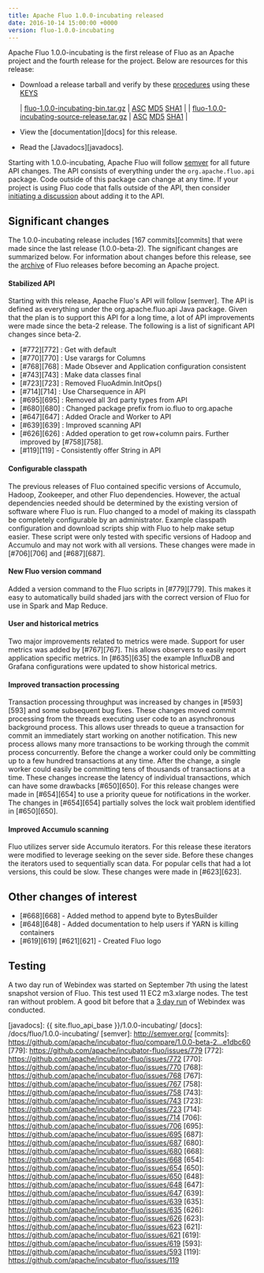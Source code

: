 ```yaml
---
title: Apache Fluo 1.0.0-incubating released
date: 2016-10-14 15:00:00 +0000
version: fluo-1.0.0-incubating
---
```


Apache Fluo 1.0.0-incubating is the first release of Fluo as an Apache project and the fourth
release for the project. Below are resources for this release:

 * Download a release tarball and verify by these [procedures] using these [KEYS]
 
   | [fluo-1.0.0-incubating-bin.tar.gz][bin-release]            | [ASC][bin-asc] [MD5][md5] [SHA1][sha1] |
   | [fluo-1.0.0-incubating-source-release.tar.gz][src-release] | [ASC][src-asc] [MD5][md5] [SHA1][sha1] |
 * View the [documentation][docs] for this release.
 * Read the [Javadocs][javadocs].
 
Starting with 1.0.0-incubating, Apache Fluo will follow [semver](http://semver.org/) for all future API
changes. The API consists of everything under the `org.apache.fluo.api` package. Code outside of this
package can change at any time. If your project is using Fluo code that falls outside of the API,
then consider [initiating a discussion](/contactus/) about adding it to the API.

## Significant changes

The 1.0.0-incubating release includes [167 commits][commits] that were made since the last release 
(1.0.0-beta-2).  The significant changes are summarized below. For information about changes
before this release, see the [archive](/pre-asf-release/) of Fluo releases before becoming an Apache
project.

#### Stabilized API 

Starting with this release, Apache Fluo's API will follow [semver].  The API is defined as
everything under the org.apache.fluo.api Java package.  Given that the plan is to support this API
for a long time, a lot of API improvements were made since the beta-2 release.  The following is a
list of significant API changes since beta-2.

 * [#772][772] : Get with default
 * [#770][770] : Use varargs for Columns
 * [#768][768] : Made Obsever and Application configuration consistent
 * [#743][743] : Make data classes final
 * [#723][723] : Removed FluoAdmin.InitOps()
 * [#714][714] : Use Charsequence in API
 * [#695][695] : Removed all 3rd party types from API
 * [#680][680] : Changed package prefix from io.fluo to org.apache
 * [#647][647] : Added Oracle and Worker to API
 * [#639][639] : Improved scanning API
 * [#626][626] : Added operation to get row+column pairs.  Further improved by [#758][758].
 * [#119][119] - Consistently offer String in API

#### Configurable classpath

The previous releases of Fluo contained specific versions of Accumulo, Hadoop, Zookeeper, and other
Fluo dependencies.  However, the actual dependencies needed should be determined by the existing
version of software where Fluo is run.  Fluo changed to a model of making its classpath be
completely configurable by an administrator.  Example classpath configuration and download scripts
ship with Fluo to help make setup easier.  These script were only tested with specific versions of
Hadoop and Accumulo and may not work with all versions.  These changes were made in [#706][706] and
[#687][687]. 

#### New Fluo version command

Added a version command to the Fluo scripts in [#779][779].  This makes it easy to automatically
build shaded jars with the correct version of Fluo for use in Spark and Map Reduce.

#### User and historical metrics

Two major improvements related to metrics were made.  Support for user metrics was added by
[#767][767].  This allows observers to easily report application specific metrics.  In [#635][635]
the example InfluxDB and Grafana configurations were updated to show historical metrics.

#### Improved transaction processing

Transaction processing throughput was increased by changes in [#593][593] and some subsequent bug
fixes.   These changes moved commit processing from the threads executing user code to an
asynchronous background process.  This allows user threads to queue a transaction for commit an
immediately start working on another notification.  This new process allows many more transactions
to be working through the commit process concurrently.  Before the change a worker could only be
committing up to a few hundred transactions at any time.   After the change, a single worker could
easily be committing tens of thousands of transactions at a time.  These changes increase the latency of 
individual transactions, which can have some drawbacks [#650][650].   For this release changes were
made in [#654][654] to use a priority queue for notifications in the worker.  The changes in
[#654][654] partially solves the lock wait problem identified in [#650][650].

#### Improved Accumulo scanning

Fluo utilizes server side Accumulo iterators.  For this release these iterators were modified to
leverage seeking on the sever side.  Before these changes the iterators used to sequentially scan
data.  For popular cells that had a lot versions, this could be slow.  These changes were made in
[#623][623].

## Other changes of interest

* [#668][668] - Added method to append byte to BytesBuilder
* [#648][648] - Added documentation to help users if YARN is killing containers
* [#619][619] [#621][621] - Created Fluo logo

## Testing

A two day run of Webindex was started on September 7th using the latest snapshot version of Fluo.
This test used 11 EC2 m3.xlarge nodes.  The test ran without problem.   A good bit before that a [3
day run](/blog/2016/05/17/webindex-long-run-2/) of Webindex was conducted.

[procedures]: https://www.apache.org/info/verification
[KEYS]: https://www.apache.org/dist/incubator/fluo/KEYS
[bin-release]: https://www.apache.org/dyn/closer.lua/incubator/fluo/fluo/1.0.0-incubating/fluo-1.0.0-incubating-bin.tar.gz
[bin-asc]: https://www.apache.org/dist/incubator/fluo/fluo/1.0.0-incubating/fluo-1.0.0-incubating-bin.tar.gz.asc
[src-release]: https://www.apache.org/dyn/closer.lua/incubator/fluo/fluo/1.0.0-incubating/fluo-1.0.0-incubating-source-release.tar.gz
[src-asc]: https://www.apache.org/dist/incubator/fluo/fluo/1.0.0-incubating/fluo-1.0.0-incubating-source-release.tar.gz.asc
[md5]: https://www.apache.org/dist/incubator/fluo/fluo/1.0.0-incubating/MD5SUM
[sha1]: https://www.apache.org/dist/incubator/fluo/fluo/1.0.0-incubating/SHA1SUM
[javadocs]: {{ site.fluo_api_base }}/1.0.0-incubating/
[docs]: /docs/fluo/1.0.0-incubating/
[semver]: http://semver.org/
[commits]: https://github.com/apache/incubator-fluo/compare/1.0.0-beta-2...e1dbc60
[779]: https://github.com/apache/incubator-fluo/issues/779
[772]: https://github.com/apache/incubator-fluo/issues/772
[770]: https://github.com/apache/incubator-fluo/issues/770
[768]: https://github.com/apache/incubator-fluo/issues/768
[767]: https://github.com/apache/incubator-fluo/issues/767
[758]: https://github.com/apache/incubator-fluo/issues/758
[743]: https://github.com/apache/incubator-fluo/issues/743
[723]: https://github.com/apache/incubator-fluo/issues/723
[714]: https://github.com/apache/incubator-fluo/issues/714
[706]: https://github.com/apache/incubator-fluo/issues/706
[695]: https://github.com/apache/incubator-fluo/issues/695
[687]: https://github.com/apache/incubator-fluo/issues/687
[680]: https://github.com/apache/incubator-fluo/issues/680
[668]: https://github.com/apache/incubator-fluo/issues/668
[654]: https://github.com/apache/incubator-fluo/issues/654
[650]: https://github.com/apache/incubator-fluo/issues/650
[648]: https://github.com/apache/incubator-fluo/issues/648
[647]: https://github.com/apache/incubator-fluo/issues/647
[639]: https://github.com/apache/incubator-fluo/issues/639
[635]: https://github.com/apache/incubator-fluo/issues/635
[626]: https://github.com/apache/incubator-fluo/issues/626
[623]: https://github.com/apache/incubator-fluo/issues/623
[621]: https://github.com/apache/incubator-fluo/issues/621
[619]: https://github.com/apache/incubator-fluo/issues/619
[593]: https://github.com/apache/incubator-fluo/issues/593
[119]: https://github.com/apache/incubator-fluo/issues/119
